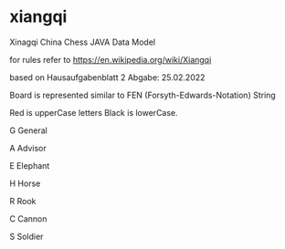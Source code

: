 # xiangqi
Xinagqi China Chess JAVA Data Model

for rules refer to https://en.wikipedia.org/wiki/Xiangqi

based on Hausaufgabenblatt 2 Abgabe: 25.02.2022

Board is represented similar to FEN (Forsyth-Edwards-Notation) String

Red is upperCase letters Black is lowerCase. 

G General

A Advisor

E Elephant

H Horse

R Rook

C Cannon

S Soldier
